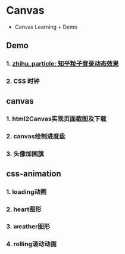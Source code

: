 # Canvas

- Canvas Learning + Demo

## Demo

### 1. [zhihu_particle: 知乎粒子登录动态效果]()

### 2. CSS 时钟

## canvas

### 1. html2Canvas实现页面截图及下载

### 2. canvas绘制进度盘

### 3. 头像加国旗

## css-animation

### 1. loading动画
### 2. heart图形
### 3. weather图形
### 4. rolling滚动动画
